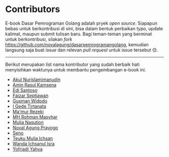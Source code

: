 # Contributors

E-book Dasar Pemrograman Golang adalah pryek *open source*. Siapapun bebas untuk berkontribusi di sini, bisa dalam bentuk perbaikan *typo*, update kalimat, maupun submit tulisan baru. Bagi teman-teman yang berminat untuk berkontribusi, silakan *fork* https://github.com/novalagung/dasarpemrogramangolang, kemudian langsung saja buat *issue* dan relevan *pull request* untuk issue tersebut 😊.

---

Berikut merupakan list nama kontributor yang sudah berbaik hati menyisihkan waktunya untuk membantu pengembangan e-book ini.

- [Akul Nurislamimanudin](https://github.com/akulnurislam)
- [Amin Rasul Kamsena](https://github.com/seno-ark)
- [Edi Santoso](https://github.com/repodevs)
- [Faizar Septiawan](https://github.com/icarrr)
- [Gusman Widodo](https://github.com/gusmanwidodo)
- [I Gede Tirtanata](https://github.com/gedenata)
- [Ma'mur Rezeki](https://github.com/erzqy)
- [MH Rohman Masyhar](https://github.com/rohmanhm)
- [Mulia Nasution](https://github.com/mul14)
- [Noval Agung Prayogo](https://github.com/novalagung)
- [Seno](https://github.com/seno-ark)
- [Teuku Mulia Ichsan](https://github.com/teukumulya-ichsan)
- [Wanda Ichsanul Isra](https://github.com/wlisrausr)
- [Yofriadi Yahya](https://github.com/yofriadi)
